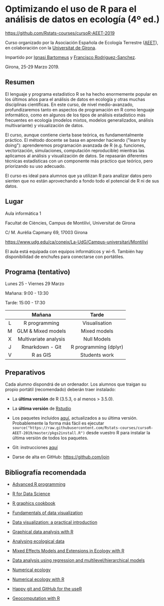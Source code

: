 # Optimizando el uso de R para el análisis de datos en ecología (4º ed.)

https://github.com/Rstats-courses/cursoR-AEET-2019

Curso organizado por la Asociación Española de Ecología Terrestre ([AEET](http://www.aeet.org)), en colaboración con la [Universitat de Girona](https://www.udg.edu/es/). 

Impartido por [Ignasi Bartomeus](https://bartomeuslab.com/) y [Francisco Rodriguez-Sanchez](http://bit.ly/frod_san).

Girona, 25-29 Marzo 2019.


## Resumen
 
El lenguaje y programa estadístico R se ha hecho enormemente popular en los últimos años para el análisis de datos en ecología y otras muchas disciplinas científicas. En este curso, de nivel medio-avanzado, profundizaremos tanto en aspectos de programación en R como lenguaje informático, como en algunos de los tipos de análisis estadístico más frecuentes en ecología (modelos mixtos, modelos generalizados, análisis multivariante) y visualización de datos.

El curso, aunque contiene cierta base teórica, es fundamentalmente práctico. El método docente se basa en aprender haciendo ("learn by doing"): aprenderemos programación avanzada de R (e.g. funciones, vectorización, simulaciones, computación reproducible) mientras las aplicamos al análisis y visualización de datos. Se repasarán diferentes técnicas estadísticas con un componente más práctico que teórico, pero priorizando su uso adecuado.
 
El curso es ideal para alumnos que ya utilizan R para analizar datos pero sienten que no están aprovechando a fondo todo el potencial de R ni de sus datos.



## Lugar

Aula informática 1

Facultat de Ciències, Campus de Montilivi, Universitat de Girona

C/ M. Aurèlia Capmany 69, 17003 Girona

https://www.udg.edu/ca/coneix/La-UdG/Campus-universitari/Montilivi

 
El aula está equipada con equipos informáticos y wi-fi. También hay disponibilidad de enchufes para conectarse con portátiles.



## Programa (tentativo)

Lunes 25 - Viernes 29 Marzo

Mañana: 9:00 - 13:30

Tarde: 15:00 - 17:30 


|   |            Mañana                 |        Tarde             |
|:-:|:---------------------------------:|:------------------------:|
| L |         R programming             |    Visualisation         |
| M |        GLM & Mixed models         |    Mixed models          |
| X |       Multivariate analysis       |    Null Models           |
| J |           Rmarkdown - Git         | R programming (dplyr)    |
| V |           R as GIS                |      Students work       |


## Preparativos

Cada alumno dispondrá de un ordenador. Los alumnos que traigan su propio portátil (recomendado) deberán traer instalado:

- La **última versión** de R (3.5.3, o al menos > 3.5.0). 

- La **última versión** de [Rstudio](https://www.rstudio.com/products/rstudio/download/) 

- Los paquetes incluidos [aquí](https://raw.githubusercontent.com/Rstats-courses/cursoR-AEET-2019/master/pkgs2install.R), actualizados a su última versión. Probablemente la forma más fácil es ejecutar `source("https://raw.githubusercontent.com/Rstats-courses/cursoR-AEET-2019/master/pkgs2install.R")` desde vuestro R para instalar la última versión de todos los paquetes.

- Git: instrucciones [aquí](http://happygitwithr.com/install-git.html)

- Darse de alta en GitHub: https://github.com/join



## Bibliografía recomendada

- [Advanced R programming](http://adv-r.had.co.nz/)

- [R for Data Science](http://r4ds.had.co.nz/)

- [R graphics cookbook](http://shop.oreilly.com/product/0636920023135.do)

- [Fundamentals of data visualization](http://serialmentor.com/dataviz/)

- [Data visualization: a practical introduction](http://socviz.co/)

- [Graphical data analysis with R](http://www.gradaanwr.net/)

- [Analysing ecological data](http://highstat.com/index.php/analysing-ecological-data)

- [Mixed Effects Models and Extensions in Ecology with R](http://highstat.com/index.php/mixed-effects-models-and-extensions-in-ecology-with-r)

- [Data analysis using regression and multilevel/hierarchical models](http://www.stat.columbia.edu/~gelman/arm/)

- [Numerical ecology](https://www.elsevier.com/books/numerical-ecology/legendre/978-0-444-53868-0)

- [Numerical ecology with R](http://www.springer.com/la/book/9781441979759)

- [Happy git and GitHub for the useR](http://happygitwithr.com/)

- [Geocomputation with R](https://geocompr.robinlovelace.net/)



